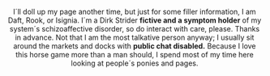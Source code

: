 <div align="center">

I´ll doll up my page another time, but just for some filler information, I am Daft, Rook, or Isignia. I´m a Dirk Strider <b>fictive and a symptom holder</b> of my system´s schizoaffective disorder, so do interact with care, please. Thanks in advance. Not that I am the most talkative person anyway; I usually sit around the markets and docks with <b>public chat disabled.</b> Because I love this horse game more than a man should, I spend most of my time here looking at people´s ponies and pages.

</div>
